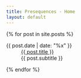```yaml
---
title: Presequences - Home
layout: default
---
```



<dl>

{% for post in site.posts %}
    <div class="post_listitem">
        <dt><time> {{ post.date | date: "%x" }} </time></dt>
        <dd class="post_title"><a href="{{ site.url }}{{ site.baseurl }}{{ post.url }}">{{ post.title }}</a></dd>
        <dd class="post_subtitle">{{ post.subtitle }}</dd>
    </div>

{% endfor %}
</dl>

